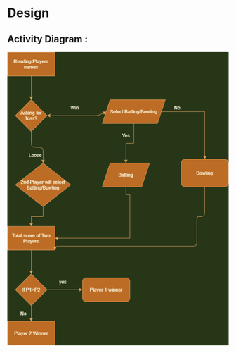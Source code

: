 # Design
## Activity Diagram :
![ActivityDiagram](https://github.com/pavankalyanmedishetty/stepin_bookcricket/blob/fd71077b2e1ba071e5c02a8038fdc9f57f6477ff/6_ImagesAndVideos/flowchart.png)

